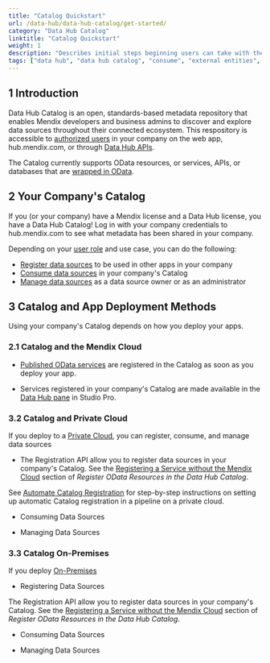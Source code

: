 ```yaml
---
title: "Catalog Quickstart"
url: /data-hub/data-hub-catalog/get-started/
category: "Data Hub Catalog"
linktitle: "Catalog Quickstart"
weight: 1
description: "Describes initial steps beginning users can take with their Catalog."
tags: ["data hub", "data hub catalog", "consume", "external entities", "asset", "entities", "data hub pane", "studio pro"]
---
```


## 1 Introduction

Data Hub Catalog is an open, standards-based metadata repository that enables Mendix developers and business admins to discover and explore data sources throughout their connected ecosystem. This respository is accessible to [authorized users](/data-hub/data-hub-catalog/manage-data-sources/user-roles/) in your company on the web app, hub.mendix.com, or through [Data Hub APIs](/apidocs-mxsdk/apidocs/data-hub-apis/).

The Catalog currently supports OData resources, or services, APIs, or databases that are [wrapped in OData](/refguide/wrap-services-odata/).

## 2 Your Company's Catalog

If you (or your company) have a Mendix license and a Data Hub license, you have a Data Hub Catalog! Log in with your company credentials to hub.mendix.com to see what metadata has been shared in your company. 

Depending on your [user role](/data-hub/data-hub-catalog/manage-data-sources/user-roles/) and use case, you can do the following:

* [Register data sources](/data-hub/data-hub-catalog/register-data-sources/) to be used in other apps in your company
* [Consume data sources](/data-hub/data-hub-catalog/consume-data-sources/) in your company's Catalog
* [Manage data sources](/data-hub/data-hub-catalog/manage-data-sources/) as a data source owner or as an administrator

## 3 Catalog and App Deployment Methods

Using your company's Catalog depends on how you deploy your apps.

### 2.1 Catalog and the Mendix Cloud

* [Published OData services](/refguide/published-odata-services/) are registered in the Catalog as soon as you deploy your app. 

* Services registered in your company's Catalog are made available in the [Data Hub pane](/refguide/data-hub-pane/) in Studio Pro.

### 3.2 Catalog and Private Cloud

If you deploy to a [Private Cloud](/developerportal/deploy/private-cloud/), you can register, consume, and manage data sources

* The Registration API allow you to register data sources in your company's Catalog. See the [Registering a Service without the Mendix Cloud](/data-hub/data-hub-catalog/register-data/#without-mendix-cloud) section of *Register OData Resources in the Data Hub Catalog*.

See [Automate Catalog Registration](/data-hub/data-hub-catalog/automate-registration/) for step-by-step instructions on setting up automatic Catalog registration in a pipeline on a private cloud.

* Consuming Data Sources

* Managing Data Sources

### 3.3 Catalog On-Premises

If you deploy [On-Premises](/developerportal/deploy/on-premises-design/)

* Registering Data Sources

The Registration API allow you to register data sources in your company's Catalog. See the [Registering a Service without the Mendix Cloud](/data-hub/data-hub-catalog/register-data/#without-mendix-cloud) section of *Register OData Resources in the Data Hub Catalog*.

* Consuming Data Sources

* Managing Data Sources
